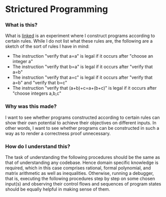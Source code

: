 # Strictured Programming

### What is this?
What is [linked](project.pdf) is an experiment where I construct programs according to certain rules. While I do not list what these rules are, the following are a sketch of the sort of rules I have in mind:
* The instruction "verify that a=a" is legal if it occurs after "choose an integer a"
* The instruction "verify that b=a" is legal if it occurs after "verify that a=b"
* The instruction "verify that a=c" is legal if it occurs after "verify that a=b" and "verify that b=c"
* The instruction "verify that (a+b)+c=a+(b+c)" is legal if it occurs after "choose integers a,b,c"

### Why was this made?
I want to see whether programs constructed according to certain rules can show their own potential to achieve their objectives on different inputs. In other words, I want to see whether programs can be constructed in such a way as to render a correctness proof unnecessary.

### How do I understand this?
The task of understanding the following procedures should be the same as that of understanding any codebase. Hence domain specific knowledge is required, which in this case comprises rational, formal polynomial, and matrix arithmetic as well as inequalities. Otherwise, running a debugger, that is, executing the following procedures step by step on some chosen input(s) and observing their control flows and sequences of program states should be equally helpful in making sense of them.
